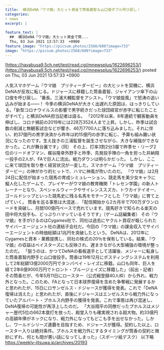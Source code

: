 ```yaml
---
title:  横浜DeNA『ウマ娘』大ヒット資金で筒香嘉智＆山口俊ダブル呼び戻し！  
categories:
- news
excerpt: |
  
feature_text: |
  ##  横浜DeNA『ウマ娘』大ヒット資金で筒...
  Thu, 03 Jun 2021 13:57:33  +0900
feature_image: "https://picsum.photos/2560/600?image=733"
image: "https://picsum.photos/2560/600?image=733"
---
```


[https://hayabusa9.5ch.net/test/read.cgi/mnewsplus/1622696253/](https://hayabusa9.5ch.net/test/read.cgi/mnewsplus/1622696253/)
posted on Thu, 03 Jun 2021 13:57:33  +0900

<!--more-->

人気スマホゲーム『ウマ娘　プリティーダービー』の大ヒットを契機に、横浜DeNAが反攻に転じる。ドジャースに移籍した筒香嘉智、ジャイアンツ傘下の山口俊を呼び戻し、〝番長〟三浦大輔監督をアシスト。「ウマ娘旋風」で怒涛の追い込みが始まる——！ 今季の横浜DeNAが大きく出遅れた原因は、はっきりしている。「新型コロナウイルスの影響で黒字続きだった球団経営が赤字に転じたことがすべて」と横浜DeNA担当記者は語る。 「2012年以来、8年連続で観客動員を伸ばし、コロナ禍前の2019年には228万3524人まで上昇。しかし、昨季は試合数の削減と無観客試合などが響き、46万7700人に落ち込みました。それに伴い、約37億円の黒字決済から昨年は約15億円の赤字に転じ、予算も組み難い状況になったのです。生え抜きの三浦監督を誕生させながら、大きな補強ができなかった。これが舞台裏です」（同） その上、打率3割2分3厘で昨季セ・リーグ2位のリードオフマン、梶谷隆幸外野手と昨季、先発投手陣の一角を担った井納翔一投手の2人が、FAで巨人に流出。戦力ダウンは明らかだった。 しかし、ここに来て球団を取り巻く経営状況が一変した。スマホゲーム『ウマ娘　プリティーダービー』の神がかり的ヒットで、ハマに神風が吹いたのだ。 『ウマ娘』は2月24日に配信が始まった競馬の育成シミュレーション。競走馬を美少女キャラに擬人化したゲームで、プレイヤーがウマ娘の教育機関「トレセン学園」の新人トレーナーとなり、スペシャルウィークやサイレンススズカ、トウカイテイオー、ゴールドシップといった競馬史に残る名馬をモチーフとした「ウマ娘」に育て上げていく。 筒香を巡る事態は大混迷… 「配信開始から2カ月半で700万ダウンロードを突破し、月間100億円ペースで売れています。競馬好きで知られる楽天の田中将大投手も、どっぷりハマッているそうです」（ゲーム誌編集者） その『ウマ娘』を手がけるのはCygames社で、同社は過去にヤクルト買収が報じられたサイバーエージェント社の連結子会社だ。今回の『ウマ娘』の課金収入でサイバーエージェントの時価総額は1兆円を突破したという。 DeNAは、2012年にCygamesと資本・業務提携し、同社の株式の20％を保有している。結果、『ウマ娘』の収益はベイスターズにも反映され、遅まきながら大型補強の環境が整ったのだ。 「狙うのは、かつてDeNAの看板選手として活躍後、メジャーに転身した筒香嘉智内野手と山口俊投手。筒香は19年12月にポスティングシステムを利用して2年総額13億2000万円でタンパベイ・レイズに移籍。山口も同年、巨人を経て2年6億9000万円でトロント・ブルージェイズに移籍した」（前出・記者） その筒香だが、今年5月11日にロースター（公式戦登録40人枠）から外れ、戦力外となった。このため、FAとなって日本球界復帰を含めた争奪戦に発展するかと思われたが、15日にロサンゼルス・ドジャースが獲得を発表。これで「DeNA復帰は消えた」と思われたが、直後にドジャースはエンゼルスから戦力外になっていたアルバート・プホルス内野手の獲得を発表。これで事態は再び混迷し、DeNA復帰の可能性が再浮上したのだ。 「大谷翔平の同僚だったプホルスはメジャー歴代5位の662本塁打を放った、殿堂入りも確実視される超大物。約33億円の高額年俸がネックになり、戦力外になってもどこも手を出せなかった。しかし、ワールドシリーズ連覇を目指すため、ドジャースが獲得。契約した以上、ロースター入りは絶対条件。プホルスを戦力外にするタイミングが筒香の契約と微妙にずれ、何とも間が悪い話になってしまった」（スポーツ紙デスク） 以下略 https://weekly-jitsuwa.jp/archives/20193
